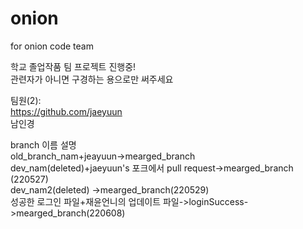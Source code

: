 # onion
for onion code team

학교 졸업작품 팀 프로젝트 진행중!   
관련자가 아니면 구경하는 용으로만 써주세요


팀원(2):   
https://github.com/jaeyuun   
남인경

branch 이름 설명   
old_branch_nam+jeayuun->mearged_branch   
dev_nam(deleted)+jaeyuun's 포크에서 pull request->mearged_branch (220527)   
dev_nam2(deleted) ->mearged_branch(220529)   
성공한 로그인 파일+재윤언니의 업데이트 파일->loginSuccess->mearged_branch(220608)   
